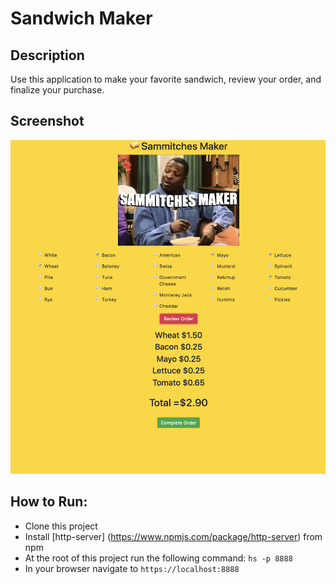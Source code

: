 # Sandwich Maker

## Description
 
Use this application to make your favorite sandwich, review your order, and finalize your purchase.
 
## Screenshot
![](https://raw.githubusercontent.com/rarceneaux/sandwich-maker/master/screenshots/Screen%20Shot%202019-09-29%20at%2010.57.24%20AM.png)
 
 
## How to Run:
  * Clone this project
  * Install [http-server] (https://www.npmjs.com/package/http-server) from npm
  * At the root of this project run the following command: `hs -p 8888`
  * In your browser navigate to `https://localhost:8888`
